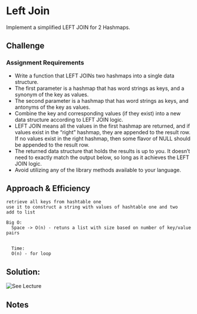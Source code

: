 # Left Join

Implement a simplified LEFT JOIN for 2 Hashmaps.

## Challenge

### Assignment Requirements

- Write a function that LEFT JOINs two hashmaps into a single data structure.
- The first parameter is a hashmap that has word strings as keys, and a synonym of the key as values.
- The second parameter is a hashmap that has word strings as keys, and antonyms of the key as values.
- Combine the key and corresponding values (if they exist) into a new data structure according to LEFT JOIN logic.
- LEFT JOIN means all the values in the first hashmap are returned, and if values exist in the “right” hashmap, they are appended to the result row. If no values exist in the right hashmap, then some flavor of NULL should be appended to the result row.
- The returned data structure that holds the results is up to you. It doesn’t need to exactly match the output below, so long as it achieves the LEFT JOIN logic.
- Avoid utilizing any of the library methods available to your language.


## Approach & Efficiency
    
    retrieve all keys from hashtable one
    use it to construct a string with values of hashtable one and two
    add to list 

    Big O:
      Space -> O(n) - retuns a list with size based on number of key/value pairs
      
      
      Time: 
      O(n) - for loop


## Solution:
 
![See Lecture](../../../../../../assets/)

  
## Notes
